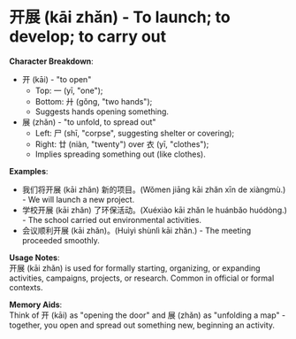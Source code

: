 # **开展 (kāi zhǎn) - To launch; to develop; to carry out**

**Character Breakdown**:  
- 开 (kāi) - "to open"
  - Top: 一 (yī, "one");
  - Bottom: 廾 (gǒng, "two hands");
  - Suggests hands opening something.  
- 展 (zhǎn) - "to unfold, to spread out"
  - Left: 尸 (shī, "corpse", suggesting shelter or covering);
  - Right: 廿 (niàn, "twenty") over 衣 (yī, "clothes");
  - Implies spreading something out (like clothes).

**Examples**:  
- 我们将开展 (kāi zhǎn) 新的项目。(Wǒmen jiāng kāi zhǎn xīn de xiàngmù.) - We will launch a new project.  
- 学校开展 (kāi zhǎn) 了环保活动。(Xuéxiào kāi zhǎn le huánbǎo huódòng.) - The school carried out environmental activities.  
- 会议顺利开展 (kāi zhǎn)。(Huìyì shùnlì kāi zhǎn.) - The meeting proceeded smoothly.

**Usage Notes**:  
开展 (kāi zhǎn) is used for formally starting, organizing, or expanding activities, campaigns, projects, or research. Common in official or formal contexts.

**Memory Aids**:  
Think of 开 (kāi) as "opening the door" and 展 (zhǎn) as "unfolding a map" - together, you open and spread out something new, beginning an activity.